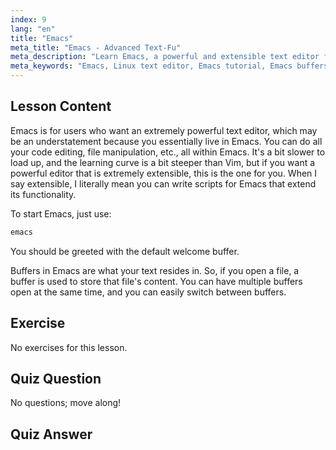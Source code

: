 ```yaml
---
index: 9
lang: "en"
title: "Emacs"
meta_title: "Emacs - Advanced Text-Fu"
meta_description: "Learn Emacs, a powerful and extensible text editor for Linux. Understand Emacs buffers and basic usage. Start your Emacs journey today!"
meta_keywords: "Emacs, Linux text editor, Emacs tutorial, Emacs buffers, Linux commands, beginner, guide"
---
```


## Lesson Content

Emacs is for users who want an extremely powerful text editor, which may be an understatement because you essentially live in Emacs. You can do all your code editing, file manipulation, etc., all within Emacs. It's a bit slower to load up, and the learning curve is a bit steeper than Vim, but if you want a powerful editor that is extremely extensible, this is the one for you. When I say extensible, I literally mean you can write scripts for Emacs that extend its functionality.

To start Emacs, just use:

```bash
emacs
```

You should be greeted with the default welcome buffer.

Buffers in Emacs are what your text resides in. So, if you open a file, a buffer is used to store that file's content. You can have multiple buffers open at the same time, and you can easily switch between buffers.

## Exercise

No exercises for this lesson.

## Quiz Question

No questions; move along!

## Quiz Answer
